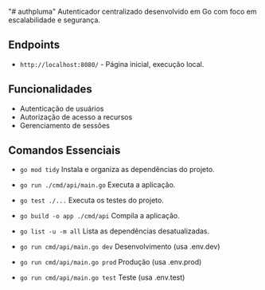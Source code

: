 "# authpluma" 
Autenticador centralizado desenvolvido em Go com foco em escalabilidade e segurança.

## Endpoints

- `http://localhost:8080/` - Página inicial, execução local.

## Funcionalidades

- Autenticação de usuários
- Autorização de acesso a recursos
- Gerenciamento de sessões

## Comandos Essenciais

- `go mod tidy` Instala e organiza as dependências do projeto.
- `go run ./cmd/api/main.go` Executa a aplicação.
- `go test ./...` Executa os testes do projeto.
- `go build -o app ./cmd/api` Compila a aplicação.
- `go list -u -m all` Lista as dependências desatualizadas.

- `go run cmd/api/main.go dev` Desenvolvimento (usa .env.dev)
- `go run cmd/api/main.go prod` Produção (usa .env.prod)
- `go run cmd/api/main.go test` Teste (usa .env.test)

